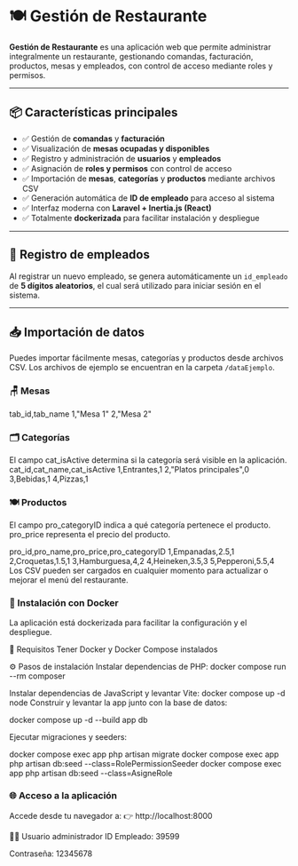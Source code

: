 # 🍽️ Gestión de Restaurante

**Gestión de Restaurante** es una aplicación web que permite administrar integralmente un restaurante, gestionando comandas, facturación, productos, mesas y empleados, con control de acceso mediante roles y permisos.

---

## 📦 Características principales

- ✅ Gestión de **comandas** y **facturación**
- ✅ Visualización de **mesas ocupadas y disponibles**
- ✅ Registro y administración de **usuarios** y **empleados**
- ✅ Asignación de **roles y permisos** con control de acceso
- ✅ Importación de **mesas**, **categorías** y **productos** mediante archivos CSV
- ✅ Generación automática de **ID de empleado** para acceso al sistema
- ✅ Interfaz moderna con **Laravel + Inertia.js (React)**
- ✅ Totalmente **dockerizada** para facilitar instalación y despliegue

---

## 👥 Registro de empleados

Al registrar un nuevo empleado, se genera automáticamente un `id_empleado` de **5 dígitos aleatorios**, el cual será utilizado para iniciar sesión en el sistema.

---

## 📥 Importación de datos

Puedes importar fácilmente mesas, categorías y productos desde archivos CSV. Los archivos de ejemplo se encuentran en la carpeta `/dataEjemplo`.

### 🪑 Mesas

tab_id,tab_name
1,"Mesa 1"
2,"Mesa 2"

### 🗂️ Categorías
El campo cat_isActive determina si la categoría será visible en la aplicación.
cat_id,cat_name,cat_isActive
1,Entrantes,1
2,"Platos principales",0
3,Bebidas,1
4,Pizzas,1
### 🍽️ Productos
El campo pro_categoryID indica a qué categoría pertenece el producto.
pro_price representa el precio del producto.

pro_id,pro_name,pro_price,pro_categoryID
1,Empanadas,2.5,1
2,Croquetas,1.5,1
3,Hamburguesa,4,2
4,Heineken,3.5,3
5,Pepperoni,5.5,4
Los CSV pueden ser cargados en cualquier momento para actualizar o mejorar el menú del restaurante.

### 🐳 Instalación con Docker
La aplicación está dockerizada para facilitar la configuración y el despliegue.

🔧 Requisitos
Tener Docker y Docker Compose instalados

⚙️ Pasos de instalación
Instalar dependencias de PHP:
docker compose run --rm composer

Instalar dependencias de JavaScript y levantar Vite:
docker compose up -d node
Construir y levantar la app junto con la base de datos:

docker compose up -d --build app db

Ejecutar migraciones y seeders:


docker compose exec app php artisan migrate
docker compose exec app php artisan db:seed --class=RolePermissionSeeder
docker compose exec app php artisan db:seed --class=AsigneRole

### 🌐 Acceso a la aplicación
Accede desde tu navegador a:
👉 http://localhost:8000

👨‍💼 Usuario administrador
ID Empleado: 39599

Contraseña: 12345678
